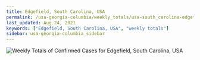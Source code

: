 ```yaml
---
title: Edgefield, South Carolina, USA
permalink: /usa-georgia-columbia/weekly_totals/usa-south_carolina-edgefield-weekly_totals.html
last_updated: Aug 24, 2021
keywords: ["Edgefield, South Carolina, USA", "weekly totals"]
sidebar: usa-georgia-columbia_sidebar
---
```


![Weekly Totals of Confirmed Cases for Edgefield, South Carolina, USA](/covid_tracker/images/graphs/usa-south_carolina-edgefield-weekly_totals_graph.png)
